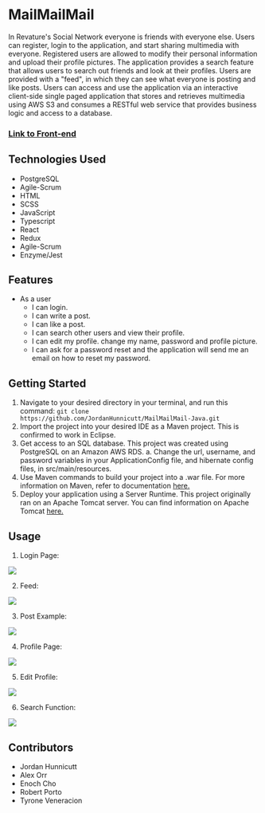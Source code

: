 # MailMailMail

In Revature's Social Network everyone is friends with everyone else. Users can register, login to the application, and start sharing multimedia with everyone. Registered users are allowed to modify their personal information and upload their profile pictures. The application provides a search feature that allows users to search out friends and look at their profiles. Users are provided with a "feed", in which they can see what everyone is posting and like posts. Users can access and use the application via an interactive client-side single paged application that stores and retrieves multimedia using AWS S3 and consumes a RESTful web service that provides business logic and access to a database.

### [Link to Front-end](https://github.com/TyroneV/MailMailMail-React)

## Technologies Used

* PostgreSQL
* Agile-Scrum
* HTML
* SCSS
* JavaScript
* Typescript
* React
* Redux
* Agile-Scrum
* Enzyme/Jest

## Features
* As a user
  * I can login.
  * I can write a post.
  * I can like a post.
  * I can search other users and view their profile.
  * I can edit my profile. change my name, password and profile picture.
  * I can ask for a password reset and the application will send me an email on how to reset my password.

## Getting Started
1. Navigate to your desired directory in your terminal, and run this command: `git clone https://github.com/JordanHunnicutt/MailMailMail-Java.git`
2. Import the project into your desired IDE as a Maven project. This is confirmed to work in Eclipse.
3. Get access to an SQL database. This project was created using PostgreSQL on an Amazon AWS RDS.
     a. Change the url, username, and password variables in your ApplicationConfig file, and hibernate config files, in src/main/resources.
4. Use Maven commands to build your project into a .war file. For more information on Maven, refer to documentation [here.](https://maven.apache.org/guides/index.html)
5. Deploy your application using a Server Runtime. This project originally ran on an Apache Tomcat server. You can find information on Apache Tomcat [here.](http://tomcat.apache.org/)

## Usage
1. Login Page:
<img src="https://github.com/TyroneV/MailMailMail-React/blob/master/public/images/M3Login.png" />

2. Feed:
<img src="https://github.com/TyroneV/MailMailMail-React/blob/master/public/images/M3Home.png" />

3. Post Example:
<img src="https://github.com/TyroneV/MailMailMail-React/blob/master/public/images/M3Post.png" />

4. Profile Page:
<img src="https://github.com/TyroneV/MailMailMail-React/blob/master/public/images/M3Profile.png" />

5. Edit Profile:
<img src="https://github.com/TyroneV/MailMailMail-React/blob/master/public/images/M3EditProfile.png">

6. Search Function:
<img src="https://github.com/TyroneV/MailMailMail-React/blob/master/public/images/M3Search.png" />

## Contributors
* Jordan Hunnicutt
* Alex Orr
* Enoch Cho
* Robert Porto
* Tyrone Veneracion
